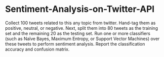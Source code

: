 # Sentiment-Analysis-on-Twitter-API

Collect 100 tweets related to this any topic from twitter. Hand-tag them as positive, neutral, or negative. Next, split them into 80 tweets as the training set and the remaining 20 as the testing set. Run one or more classifiers (such as Naïve Bayes, Maximum Entropy, or Support Vector Machines) over these tweets to perform sentiment analysis. Report the classification accuracy and confusion matrix.
